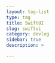 ```yaml
---
layout: tag-list
type: tag
title: SwiftUI
slug: swiftui
category: devlog
sidebar: true
description: >
   
---
```


